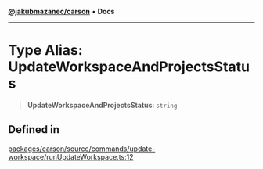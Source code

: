 [**@jakubmazanec/carson**](../README.md) • **Docs**

---

# Type Alias: UpdateWorkspaceAndProjectsStatus

> **UpdateWorkspaceAndProjectsStatus**: `string`

## Defined in

[packages/carson/source/commands/update-workspace/runUpdateWorkspace.ts:12](https://github.com/jakubmazanec/tools/blob/6ed2cc9bf798455a62cfc34def34fef748169fa2/packages/carson/source/commands/update-workspace/runUpdateWorkspace.ts#L12)
